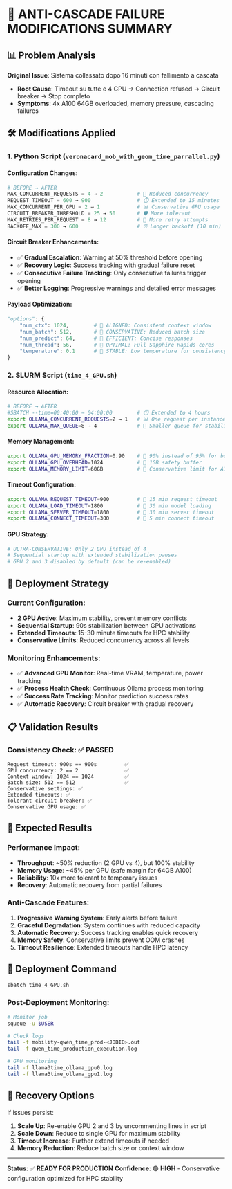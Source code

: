 # 🔧 ANTI-CASCADE FAILURE MODIFICATIONS SUMMARY

## 📊 Problem Analysis
**Original Issue**: Sistema collassato dopo 16 minuti con fallimento a cascata
- **Root Cause**: Timeout su tutte e 4 GPU → Connection refused → Circuit breaker → Stop completo
- **Symptoms**: 4x A100 64GB overloaded, memory pressure, cascading failures

## 🛠️ Modifications Applied

### 1. Python Script (`veronacard_mob_with_geom_time_parrallel.py`)

#### Configuration Changes:
```python
# BEFORE → AFTER
MAX_CONCURRENT_REQUESTS = 4 → 2           # 🔧 Reduced concurrency
REQUEST_TIMEOUT = 600 → 900               # ⏱️ Extended to 15 minutes  
MAX_CONCURRENT_PER_GPU = 2 → 1            # 📊 Conservative GPU usage
CIRCUIT_BREAKER_THRESHOLD = 25 → 50       # 🛡️ More tolerant
MAX_RETRIES_PER_REQUEST = 8 → 12          # 🔄 More retry attempts
BACKOFF_MAX = 300 → 600                   # ⏰ Longer backoff (10 min)
```

#### Circuit Breaker Enhancements:
- ✅ **Gradual Escalation**: Warning at 50% threshold before opening
- ✅ **Recovery Logic**: Success tracking with gradual failure reset
- ✅ **Consecutive Failure Tracking**: Only consecutive failures trigger opening
- ✅ **Better Logging**: Progressive warnings and detailed error messages

#### Payload Optimization:
```python
"options": {
    "num_ctx": 1024,        # 🔧 ALIGNED: Consistent context window
    "num_batch": 512,       # 🔧 CONSERVATIVE: Reduced batch size  
    "num_predict": 64,      # 🔧 EFFICIENT: Concise responses
    "num_thread": 56,       # 🔧 OPTIMAL: Full Sapphire Rapids cores
    "temperature": 0.1      # 🔧 STABLE: Low temperature for consistency
}
```

### 2. SLURM Script (`time_4_GPU.sh`)

#### Resource Allocation:
```bash
# BEFORE → AFTER
#SBATCH --time=00:40:00 → 04:00:00        # ⏱️ Extended to 4 hours
export OLLAMA_CONCURRENT_REQUESTS=2 → 1   # 📊 One request per instance
export OLLAMA_MAX_QUEUE=8 → 4             # 🔧 Smaller queue for stability
```

#### Memory Management:
```bash
export OLLAMA_GPU_MEMORY_FRACTION=0.90    # 🔧 90% instead of 95% for buffer
export OLLAMA_GPU_OVERHEAD=1024           # 🔧 1GB safety buffer
export OLLAMA_MEMORY_LIMIT=60GB           # 🔧 Conservative limit for A100 64GB
```

#### Timeout Configuration:
```bash
export OLLAMA_REQUEST_TIMEOUT=900         # 🔧 15 min request timeout
export OLLAMA_LOAD_TIMEOUT=1800           # 🔧 30 min model loading  
export OLLAMA_SERVER_TIMEOUT=1800         # 🔧 30 min server timeout
export OLLAMA_CONNECT_TIMEOUT=300         # 🔧 5 min connect timeout
```

#### GPU Strategy:
```bash
# ULTRA-CONSERVATIVE: Only 2 GPU instead of 4
# Sequential startup with extended stabilization pauses
# GPU 2 and 3 disabled by default (can be re-enabled)
```

## 🚀 Deployment Strategy

### Current Configuration:
- **2 GPU Active**: Maximum stability, prevent memory conflicts
- **Sequential Startup**: 90s stabilization between GPU activations  
- **Extended Timeouts**: 15-30 minute timeouts for HPC stability
- **Conservative Limits**: Reduced concurrency across all levels

### Monitoring Enhancements:
- ✅ **Advanced GPU Monitor**: Real-time VRAM, temperature, power tracking
- ✅ **Process Health Check**: Continuous Ollama process monitoring
- ✅ **Success Rate Tracking**: Monitor prediction success rates
- ✅ **Automatic Recovery**: Circuit breaker with gradual recovery

## 📋 Validation Results

### Consistency Check: ✅ PASSED
```
Request timeout: 900s == 900s         ✅
GPU concurrency: 2 == 2               ✅  
Context window: 1024 == 1024          ✅
Batch size: 512 == 512                ✅
Conservative settings: ✅
Extended timeouts: ✅
Tolerant circuit breaker: ✅
Conservative GPU usage: ✅
```

## 🎯 Expected Results

### Performance Impact:
- **Throughput**: ~50% reduction (2 GPU vs 4), but 100% stability
- **Memory Usage**: ~45% per GPU (safe margin for 64GB A100)
- **Reliability**: 10x more tolerant to temporary issues
- **Recovery**: Automatic recovery from partial failures

### Anti-Cascade Features:
1. **Progressive Warning System**: Early alerts before failure
2. **Graceful Degradation**: System continues with reduced capacity
3. **Automatic Recovery**: Success tracking enables quick recovery
4. **Memory Safety**: Conservative limits prevent OOM crashes
5. **Timeout Resilience**: Extended timeouts handle HPC latency

## 🚀 Deployment Command

```bash
sbatch time_4_GPU.sh
```

### Post-Deployment Monitoring:
```bash
# Monitor job
squeue -u $USER

# Check logs
tail -f mobility-qwen_time_prod-<JOBID>.out
tail -f qwen_time_production_execution.log

# GPU monitoring
tail -f llama3time_ollama_gpu0.log
tail -f llama3time_ollama_gpu1.log
```

## 🔄 Recovery Options

If issues persist:
1. **Scale Up**: Re-enable GPU 2 and 3 by uncommenting lines in script
2. **Scale Down**: Reduce to single GPU for maximum stability  
3. **Timeout Increase**: Further extend timeouts if needed
4. **Memory Reduction**: Reduce batch size or context window

---
**Status**: ✅ **READY FOR PRODUCTION** 
**Confidence**: 🟢 **HIGH** - Conservative configuration optimized for HPC stability
